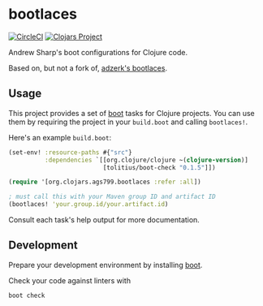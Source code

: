 # bootlaces
[![CircleCI](https://circleci.com/gh/ags799/bootlaces.svg?style=shield&circle-token=82acf73298c23c3e10fd6e1ac601cb4ccf153efc)](https://circleci.com/gh/ags799/bootlaces)
[![Clojars Project](https://img.shields.io/clojars/v/ags799/bootlaces.svg)](https://clojars.org/ags799/bootlaces)

Andrew Sharp's boot configurations for Clojure code.

Based on, but not a fork of,
[adzerk's bootlaces](https://github.com/adzerk-oss/bootlaces).

## Usage

This project provides a set of [boot](boot-clj.com) tasks for Clojure projects.
You can use them by requiring the project in your `build.boot` and calling
`bootlaces!`.

Here's an example `build.boot`:
```clojure
(set-env! :resource-paths #{"src"}
          :dependencies `[[org.clojure/clojure ~(clojure-version)]
                          [tolitius/boot-check "0.1.5"]])

(require '[org.clojars.ags799.bootlaces :refer :all])

; must call this with your Maven group ID and artifact ID
(bootlaces! 'your.group.id/your.artifact.id)
```

Consult each task's help output for more documentation.

## Development

Prepare your development environment by installing [boot](boot-clj.com).

Check your code against linters with

    boot check
